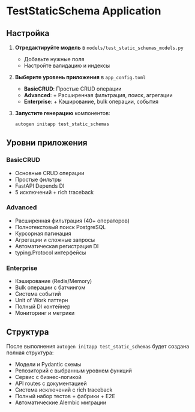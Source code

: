 # TestStaticSchema Application

## Настройка

1. **Отредактируйте модель** в `models/test_static_schemas_models.py`
   - Добавьте нужные поля
   - Настройте валидацию и индексы

2. **Выберите уровень приложения** в `app_config.toml`
   - **BasicCRUD**: Простые CRUD операции
   - **Advanced**: + Расширенная фильтрация, поиск, агрегации
   - **Enterprise**: + Кэширование, bulk операции, события

3. **Запустите генерацию** компонентов:
   ```bash
   autogen initapp test_static_schemas
   ```

## Уровни приложения

### BasicCRUD
- Основные CRUD операции
- Простые фильтры
- FastAPI Depends DI
- 5 исключений + rich traceback

### Advanced  
- Расширенная фильтрация (40+ операторов)
- Полнотекстовый поиск PostgreSQL
- Курсорная пагинация
- Агрегации и сложные запросы
- Автоматическая регистрация DI
- typing.Protocol интерфейсы

### Enterprise
- Кэширование (Redis/Memory)
- Bulk операции с батчингом
- Система событий
- Unit of Work паттерн
- Полный DI контейнер
- Мониторинг и метрики

## Структура

После выполнения `autogen initapp test_static_schemas` будет создана полная структура:

- Модели и Pydantic схемы
- Репозиторий с выбранным уровнем функций
- Сервис с бизнес-логикой
- API routes с документацией
- Система исключений с rich traceback
- Полный набор тестов + фабрики + E2E
- Автоматические Alembic миграции

